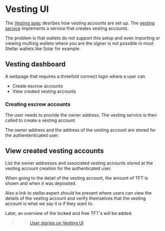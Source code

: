 # Vesting UI

The [Vesting spec](./vesting.md) desribes how vesting accounts are set up. The [vesting service](../../ThreeBotPackages/vesting_service) implements a service that creates vesting accounts.

The problem is that wallets do not support this setup and even importing or viewing multisig wallets where you are the signer is not possible in most Stellar wallets like Solar for example.

## Vesting dashboard

A webpage that requires a threefold connect login where a user can

- Create escrow accounts
- View created vesting accounts

### Creating escrow accounts

The user needs to provide the owner address. The vesting service is then called to create a vesting account.

The owner address and the address of the vesting account are stored for the authententicated user.

## View created vesting accounts

List the owner addresses and associated vesting accounts stored at the vesting account creation for the authenticated user.

When going to the detail of the vesting account, the amount of TFT is shown and when it was deposited.

Also a link to stellar.expert should be present where users can view the details of the vesting account and verify themselves that the vesting account is what we say it is if they want to.

Later, an overview of the locked and free TFT's will be added.

>> [User stories on Vesting UI](https://github.com/threefoldfoundation/tft-stellar/blob/master/specs/vesting/vesting_dashboard_userstories.md)
